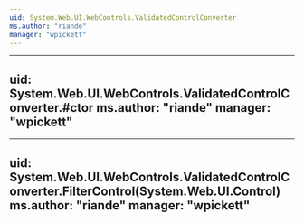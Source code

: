 ```yaml
---
uid: System.Web.UI.WebControls.ValidatedControlConverter
ms.author: "riande"
manager: "wpickett"
---
```


---
uid: System.Web.UI.WebControls.ValidatedControlConverter.#ctor
ms.author: "riande"
manager: "wpickett"
---

---
uid: System.Web.UI.WebControls.ValidatedControlConverter.FilterControl(System.Web.UI.Control)
ms.author: "riande"
manager: "wpickett"
---
